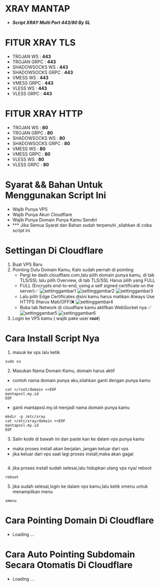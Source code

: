 # XRAY MANTAP
- ***Script XRAY Multi Port 443/80 By SL***

# FITUR XRAY TLS
- TROJAN WS        : **443**
- TROJAN GRPC      : **443**
- SHADOWSOCKS WS   : **443**
- SHADOWSOCKS GRPC : **443**
- VMESS WS         : **443**
- VMESS GRPC       : **443**
- VLESS WS         : **443**
- VLESS GRPC       : **443**

# FITUR XRAY HTTP
- TROJAN WS        : **80**
- TROJAN GRPC      : **80**
- SHADOWSOCKS WS   : **80**
- SHADOWSOCKS GRPC : **80**
- VMESS WS         : **80**
- VMESS GRPC       : **80**
- VLESS WS         : **80**
- VLESS GRPC       : **80**


# Syarat && Bahan Untuk Menggunakan Script Ini
- Wajib Punya VPS
- Wajib Punya Akun Cloudflare
- Wajib Punya Domain Punya Kamu Sendiri
- *** Jika Semua Syarat dan Bahan sudah terpenuhi ,silahkan di coba script ini

# Settingan Di Cloudflare
1. Buat VPS Baru
2. Pointing Dulu Domain Kamu, Kalo sudah pernah di pointing
   - Pergi ke dash.cloudflare.com,lalu pilih domain punya kamu, di tab TLS/SSL lalu pilih Overview, di tab TLS/SSL Harus pilih yang FULL
   - FULL (Encrypts end-to-end, using a self signed certificate on the server)✅
   ![settinggambar1](https://github.com/fisabiliyusri/XRAY/MANTAP/blob/master/img/settinggambar1?raw=true)
   ![settinggambar2](https://github.com/fisabiliyusri/XRAY/MANTAP/blob/master/img/settinggambar2?raw=true)
   ![settinggambar3](https://github.com/fisabiliyusri/XRAY/MANTAP/blob/master/img/settinggambar3?raw=true)
   - Lalu pilih Edge Certificates disini kamu harus matikan Always Use HTTPS (Harus Mati/OFF)❌
   ![settinggambar4](https://github.com/fisabiliyusri/XRAY/MANTAP/blob/master/img/settinggambar4?raw=true)
   - Buka tab Network di cloudflare kamu aktifkan WebSocket nya ✅
   ![settinggambar5](https://github.com/fisabiliyusri/XRAY/MANTAP/blob/master/img/settinggambar5?raw=true)
   ![settinggambar6](https://github.com/fisabiliyusri/XRAY/MANTAP/blob/master/img/settinggambar6?raw=true)
3. Login ke VPS kamu ( wajib pake user ***root***)

# Cara Install Script Nya
1. masuk ke vps lalu ketik
```
sudo su
```
2. Masukan Nama Domain Kamu, domain harus aktif
- contoh nama domain punya aku,silahkan ganti dengan punya kamu
```
cat >/root/domain <<EOF
mantapxsl.my.id
EOF
```
- ganti mantapxsl.my.id menjadi nama domain punya kamu
```
mkdir -p /etc/xray
cat >/etc/xray/domain <<EOF
mantapxsl.my.id
EOF
```

3. Salin kode di bawah ini dan paste kan ke dalam vps punya kamu
- maka proses install akan berjalan, jangan keluar dari vps
- jika keluar dari vps saat lagi proses install,maka akan gagal
```

```
4. jika proses install sudah selesai,lalu hidupkan ulang vps nya/ reboot
```
reboot
```

5. jika sudah selesai,login ke dalam vps kamu,lalu ketik xmenu untuk menampilkan menu
```
xmenu
```

# Cara Pointing Domain Di Cloudflare
- Loading ...
# Cara Auto Pointing Subdomain Secara Otomatis Di Cloudflare
- Loading ...
